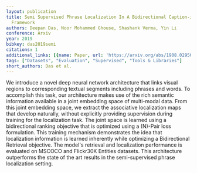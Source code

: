 ```yaml
---
layout: publication
title: Semi Supervised Phrase Localization In A Bidirectional Caption-image Retrieval
  Framework
authors: Deepan Das, Noor Mohammed Ghouse, Shashank Verma, Yin Li
conference: Arxiv
year: 2019
bibkey: das2019semi
citations: 1
additional_links: [{name: Paper, url: 'https://arxiv.org/abs/1908.02950'}]
tags: ["Datasets", "Evaluation", "Supervised", "Tools & Libraries"]
short_authors: Das et al.
---
```

We introduce a novel deep neural network architecture that links visual
regions to corresponding textual segments including phrases and words. To
accomplish this task, our architecture makes use of the rich semantic
information available in a joint embedding space of multi-modal data. From this
joint embedding space, we extract the associative localization maps that
develop naturally, without explicitly providing supervision during training for
the localization task. The joint space is learned using a bidirectional ranking
objective that is optimized using a \(N\)-Pair loss formulation. This training
mechanism demonstrates the idea that localization information is learned
inherently while optimizing a Bidirectional Retrieval objective. The model's
retrieval and localization performance is evaluated on MSCOCO and Flickr30K
Entities datasets. This architecture outperforms the state of the art results
in the semi-supervised phrase localization setting.